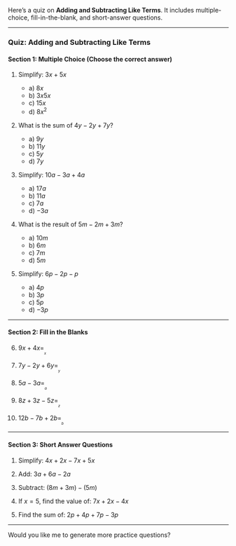 Here’s a quiz on **Adding and Subtracting Like Terms**. It includes multiple-choice, fill-in-the-blank, and short-answer questions.

---

### **Quiz: Adding and Subtracting Like Terms**

#### **Section 1: Multiple Choice (Choose the correct answer)**

1. Simplify: $3x + 5x$
    
    - a) $8x$
    - b) $3x5x$
    - c) $15x$
    - d) $8x^2$
2. What is the sum of $4y - 2y + 7y$?
    
    - a) $9y$
    - b) $11y$
    - c) $5y$
    - d) $7y$
3. Simplify: $10a - 3a + 4a$
    
    - a) $17a$
    - b) $11a$
    - c) $7a$
    - d) $-3a$
4. What is the result of $5m - 2m + 3m$?
    
    - a) $10m$
    - b) $6m$
    - c) $7m$
    - d) $5m$
5. Simplify: $6p - 2p - p$
    
    - a) $4p$
    - b) $3p$
    - c) $5p$
    - d) $-3p$

---

#### **Section 2: Fill in the Blanks**

6. $9x + 4x = ___ x$
    
7. $7y - 2y + 6y = ___ y$
    
8. $5a - 3a = ___ a$
    
9. $8z + 3z - 5z = ___ z$
    
10. $12b - 7b + 2b = ___ b$
    

---

#### **Section 3: Short Answer Questions**

1. Simplify: $4x + 2x - 7x + 5x$
    
2. Add: $3a + 6a - 2a$
    
3. Subtract: $(8m + 3m) - (5m)$
    
4. If $x = 5$, find the value of: $7x + 2x - 4x$
    
5. Find the sum of: $2p + 4p + 7p - 3p$
    

---

Would you like me to generate more practice questions?